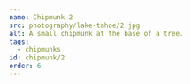 ```yaml
---
name: Chipmunk 2
src: photography/lake-tahoe/2.jpg
alt: A small chipmunk at the base of a tree.
tags: 
  - chipmunks
id: chipmunk/2
order: 6
---
```

